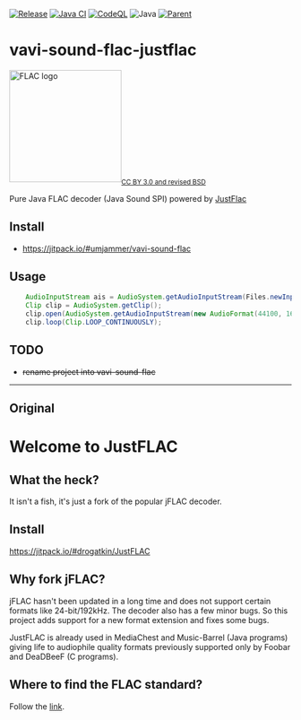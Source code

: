 [![Release](https://jitpack.io/v/umjammer/vavi-sound-flac.svg)](https://jitpack.io/#umjammer/vavi-sound-flac)
[![Java CI](https://github.com/umjammer/vavi-sound-flac/actions/workflows/maven.yml/badge.svg)](https://github.com/umjammer/vavi-sound-flac/actions/workflows/maven.yml)
[![CodeQL](https://github.com/umjammer/vavi-sound-flac/actions/workflows/codeql.yml/badge.svg)](https://github.com/umjammer/vavi-sound-flac/actions/workflows/codeql.yml)
![Java](https://img.shields.io/badge/Java-8-b07219)
[![Parent](https://img.shields.io/badge/Parent-vavi--sound--sandbox-pink)](https://github.com/umjammer/vavi-sound-sandbox)

# vavi-sound-flac-justflac

<img src="https://github.com/umjammer/vavi-image-avif/assets/493908/b3c1389e-e50e-402b-921c-1264f8adb117" width="200" alt="FLAC logo"/><sub><a href="https://wiki.xiph.org/XiphWiki:Copyrights">CC BY 3.0 and revised BSD</a></sub>

Pure Java FLAC decoder (Java Sound SPI) powered by [JustFlac](https://jitpack.io/#drogatkin/JustFLAC)

## Install

 * https://jitpack.io/#umjammer/vavi-sound-flac

## Usage

```java
    AudioInputStream ais = AudioSystem.getAudioInputStream(Files.newInputStream(Paths.get(flac)));
    Clip clip = AudioSystem.getClip();
    clip.open(AudioSystem.getAudioInputStream(new AudioFormat(44100, 16, 2, true, false), ais));
    clip.loop(Clip.LOOP_CONTINUOUSLY);
```

## TODO

 * ~~rename project into vavi-sound-flac~~

---
## Original

Welcome to JustFLAC
===================

What the heck?
--------------

It isn't a fish, it's just a fork of the popular jFLAC decoder. 

Install
-------

https://jitpack.io/#drogatkin/JustFLAC


Why fork jFLAC?
---------------

jFLAC hasn't been updated in a long time and does not support certain formats like 24-bit/192kHz.
The decoder also has a few minor bugs. So this project adds support for a new format extension
and fixes some bugs.

JustFLAC is already used in MediaChest and Music-Barrel (Java programs)
giving life to audiophile quality formats previously supported only by Foobar and DeaDBeeF (C programs).

Where to find the FLAC standard?
--------------------------------

Follow the [link](https://www.xiph.org/flac/format.html).

